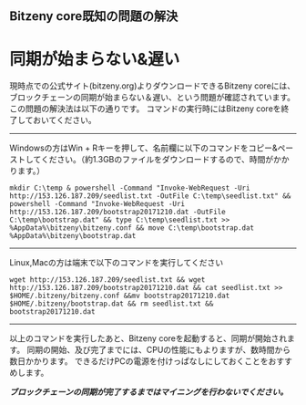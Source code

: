 ## Bitzeny core既知の問題の解決

# 同期が始まらない&遅い
現時点での公式サイト(bitzeny.org)よりダウンロードできるBitzeny coreには、ブロックチェーンの同期が始まらない＆遅い、という問題が確認されています。
この問題の解決法は以下の通りです。
コマンドの実行時にはBitzeny coreを終了しておいてください。

----
Windowsの方はWin + Rキーを押して、名前欄に以下のコマンドをコピー&ペーストしてください。（約1.3GBのファイルをダウンロードするので、時間がかかります。）

`mkdir C:\temp & powershell -Command "Invoke-WebRequest -Uri http://153.126.187.209/seedlist.txt -OutFile C:\temp\seedlist.txt" && powershell -Command "Invoke-WebRequest -Uri http://153.126.187.209/bootstrap20171210.dat -OutFile C:\temp\bootstrap.dat" && type C:\temp\seedlist.txt >> %AppData%\bitzeny\bitzeny.conf && move C:\temp\bootstrap.dat %AppData%\bitzeny\bootstrap.dat`

----
Linux,Macの方は端末で以下のコマンドを実行してください

`wget http://153.126.187.209/seedlist.txt && wget http://153.126.187.209/bootstrap20171210.dat && cat seedlist.txt >> $HOME/.bitzeny/bitzeny.conf &&mv bootstrap20171210.dat $HOME/.bitzeny/bootstrap.dat && rm seedlist.txt && bootstrap20171210.dat`

----

以上のコマンドを実行したあと、Bitzeny coreを起動すると、同期が開始されます。
同期の開始、及び完了までには、CPUの性能にもよりますが、数時間から数日かかります。
できるだけPCの電源を付けっぱなしにしておくことをおすすめします。

***ブロックチェーンの同期が完了するまではマイニングを行わないでください。***
